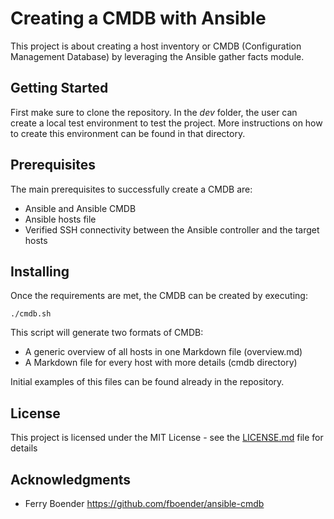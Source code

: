 # Creating a CMDB with Ansible

This project is about creating a host inventory or CMDB (Configuration Management Database) by leveraging the Ansible gather facts module. 

## Getting Started

First make sure to clone the repository. In the *dev* folder, the user can create a local test environment to test the project. More instructions on how to create this environment can be found in that directory.

## Prerequisites

The main prerequisites to successfully create a CMDB are:
* Ansible and Ansible CMDB
* Ansible hosts file
* Verified SSH connectivity between the Ansible controller and the target hosts

## Installing

Once the requirements are met, the CMDB can be created by executing:

```
./cmdb.sh
```
This script will generate two formats of CMDB:
* A generic overview of all hosts in one Markdown file (overview.md)
* A Markdown file for every host with more details (cmdb directory)

Initial examples of this files can be found already in the repository.

## License

This project is licensed under the MIT License - see the [LICENSE.md](LICENSE.md) file for details

## Acknowledgments

* Ferry Boender https://github.com/fboender/ansible-cmdb